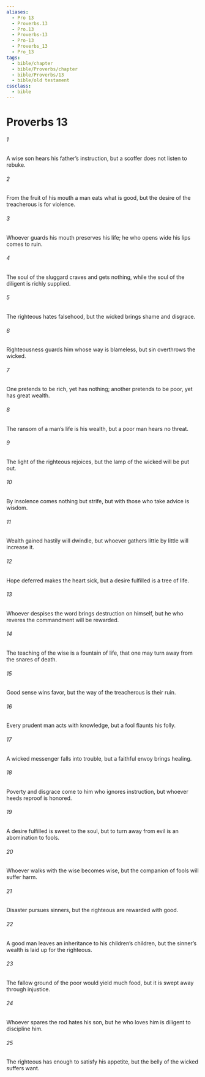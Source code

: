 ```yaml
---
aliases:
  - Pro 13
  - Proverbs.13
  - Pro.13
  - Proverbs-13
  - Pro-13
  - Proverbs_13
  - Pro_13
tags:
  - bible/chapter
  - bible/Proverbs/chapter
  - bible/Proverbs/13
  - bible/old testament
cssclass:
  - bible
---
```


# Proverbs 13

###### 1
A wise son hears his father’s instruction, but a scoffer does not listen to rebuke.
###### 2
From the fruit of his mouth a man eats what is good, but the desire of the treacherous is for violence.
###### 3
Whoever guards his mouth preserves his life;   he who opens wide his lips comes to ruin.
###### 4
The soul of the sluggard craves and gets nothing, while the soul of the diligent is richly supplied.
###### 5
The righteous hates falsehood, but the wicked brings shame and disgrace.
###### 6
Righteousness guards him whose way is blameless, but sin overthrows the wicked.
###### 7
One pretends to be rich, yet has nothing;   another pretends to be poor, yet has great wealth.
###### 8
The ransom of a man’s life is his wealth, but a poor man hears no threat.
###### 9
The light of the righteous rejoices, but the lamp of the wicked will be put out.
###### 10
By insolence comes nothing but strife, but with those who take advice is wisdom.
###### 11
Wealth gained hastily will dwindle, but whoever gathers little by little will increase it.
###### 12
Hope deferred makes the heart sick,   but a desire fulfilled is a tree of life.
###### 13
Whoever despises the word brings destruction on himself, but he who reveres the commandment will be rewarded.
###### 14
The teaching of the wise is a fountain of life, that one may turn away from the snares of death.
###### 15
Good sense wins favor, but the way of the treacherous is their ruin.
###### 16
Every prudent man acts with knowledge,   but a fool flaunts his folly.
###### 17
A wicked messenger falls into trouble, but a faithful envoy brings healing.
###### 18
Poverty and disgrace come to him who ignores instruction,   but whoever heeds reproof is honored.
###### 19
A desire fulfilled is sweet to the soul, but to turn away from evil is an abomination to fools.
###### 20
Whoever walks with the wise becomes wise, but the companion of fools will suffer harm.
###### 21
Disaster pursues sinners,   but the righteous are rewarded with good.
###### 22
A good man leaves an inheritance to his children’s children, but the sinner’s wealth is laid up for the righteous.
###### 23
The fallow ground of the poor would yield much food, but it is swept away through injustice.
###### 24
Whoever spares the rod hates his son, but he who loves him is diligent to discipline him.
###### 25
The righteous has enough to satisfy his appetite, but the belly of the wicked suffers want.


